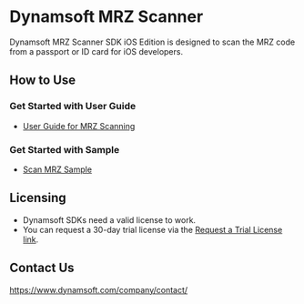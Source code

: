 # Dynamsoft MRZ Scanner

Dynamsoft MRZ Scanner SDK iOS Edition is designed to scan the MRZ code from a passport or ID card for iOS developers.

## How to Use

### Get Started with User Guide

- [User Guide for MRZ Scanning](https://www.dynamsoft.com/mrz-scanner/docs/mobile/programming/ios/user-guide/index.html)

### Get Started with Sample

- [Scan MRZ Sample](https://github.com/Dynamsoft/mrz-scanner-mobile/tree/main/ios/samples/ScanMRZ)

## Licensing

- Dynamsoft SDKs need a valid license to work.
- You can request a 30-day trial license via the [Request a Trial License link](https://www.dynamsoft.com/customer/license/trialLicense?product=mrz&package=mobile&utm_source=github).

## Contact Us

https://www.dynamsoft.com/company/contact/
